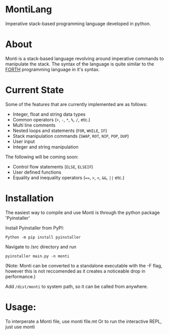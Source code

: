 # MontiLang
Imperative stack-based programming language developed in python.

# About
Monti is a stack-based language revolving around imperative commands to manipulate the stack. The syntax of the language is quite similar to the [FORTH](https://en.wikipedia.org/wiki/Forth_(programming_language)) programming language in it's syntax.

# Current State
Some of the features that are currently implemented are as follows:

* Integer, float and string data types
* Common operators (`+`, `-`, `*`, `%`, `/`, etc.)
* Multi line comments
* Nested loops and statements (`FOR`, `WHILE`, `IF`)
* Stack manipulation commands (`SWAP`, `ROT`, `NIP`, `POP`, `DUP`)
* User input
* Integer and string manipulation

The following will be coming soon:

* Control flow statements (`ELSE`, `ELSEIF`)
* User defined functions
* Equality and inequality operators (`==`, `>`, `<`, `&&`, `||` etc.)

# Installation

The easiest way to compile and use Monti is through the python package 'Pyinstaller'

Install Pyinstaller from PyPI:

    Python -m pip install pyinstaller

Navigate to /src directory and run

    pyinstaller main.py -n monti

(Note: Monti can be converted to a standalone executable with the -F flag, however this is not reccomended as it creates a noticeable drop in performance.)

Add `/dist/monti` to system path, so it can be called from anywhere.

# Usage:
To interperate a Monti file, use 
    monti file.mt
Or to run the interactive REPL, just use 
    monti

